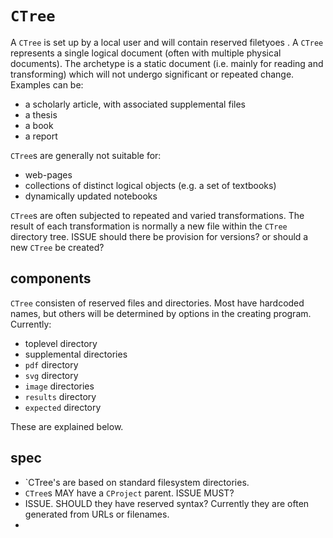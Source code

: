 # `CTree`

A `CTree` is set up by a local user and will contain reserved filetyoes . A `CTree` represents a single logical document (often with multiple physical documents). The archetype is a static document (i.e. mainly for reading and transforming) which will not undergo significant or repeated change. Examples can be:

* a scholarly article, with associated supplemental files
* a thesis
* a book
* a report

`CTree`s are generally not suitable for:
 * web-pages
 * collections of distinct logical objects (e.g. a set of textbooks)
 * dynamically updated notebooks

`CTree`s are often subjected to repeated and varied transformations. The result of each transformation is normally a new file within the `CTree` directory tree. ISSUE should there be provision for versions? or should a new `CTree` be created?

## components

`CTree` consisten of reserved files and directories. Most have hardcoded names, but others will be determined by options in the creating program. Currently:

 * toplevel directory
 * supplemental directories
 * `pdf` directory
 * `svg` directory
 * `image` directories
 * `results` directory
 * `expected` directory
 
These are explained below.

## spec
 * `CTree's are based on standard filesystem directories.
 * `CTree`s MAY have a `CProject` parent. ISSUE MUST?
 * ISSUE. SHOULD they have reserved syntax? Currently they are often generated from URLs or filenames.
 * 
 
 
